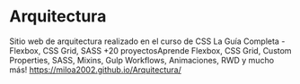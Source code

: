 # Arquitectura
Sitio web de arquitectura realizado en el curso de CSS La Guía Completa - Flexbox, CSS Grid, SASS +20 proyectosAprende Flexbox, CSS Grid, Custom Properties, SASS, Mixins, Gulp Workflows, Animaciones, RWD y mucho más!
https://miloa2002.github.io/Arquitectura/
